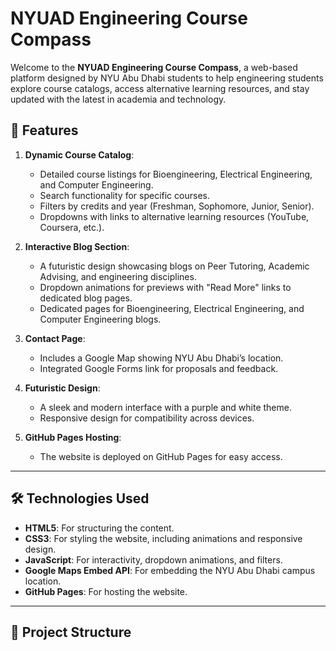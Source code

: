 # NYUAD Engineering Course Compass

Welcome to the **NYUAD Engineering Course Compass**, a web-based platform designed by NYU Abu Dhabi students to help engineering students explore course catalogs, access alternative learning resources, and stay updated with the latest in academia and technology.

## 🚀 Features

1. **Dynamic Course Catalog**:
   - Detailed course listings for Bioengineering, Electrical Engineering, and Computer Engineering.
   - Search functionality for specific courses.
   - Filters by credits and year (Freshman, Sophomore, Junior, Senior).
   - Dropdowns with links to alternative learning resources (YouTube, Coursera, etc.).

2. **Interactive Blog Section**:
   - A futuristic design showcasing blogs on Peer Tutoring, Academic Advising, and engineering disciplines.
   - Dropdown animations for previews with "Read More" links to dedicated blog pages.
   - Dedicated pages for Bioengineering, Electrical Engineering, and Computer Engineering blogs.

3. **Contact Page**:
   - Includes a Google Map showing NYU Abu Dhabi’s location.
   - Integrated Google Forms link for proposals and feedback.

4. **Futuristic Design**:
   - A sleek and modern interface with a purple and white theme.
   - Responsive design for compatibility across devices.

5. **GitHub Pages Hosting**:
   - The website is deployed on GitHub Pages for easy access.

---

## 🛠️ Technologies Used

- **HTML5**: For structuring the content.
- **CSS3**: For styling the website, including animations and responsive design.
- **JavaScript**: For interactivity, dropdown animations, and filters.
- **Google Maps Embed API**: For embedding the NYU Abu Dhabi campus location.
- **GitHub Pages**: For hosting the website.

---

## 📂 Project Structure

